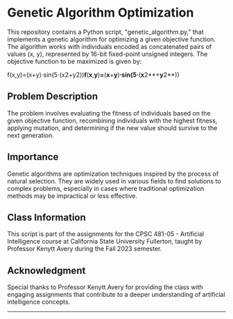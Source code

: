 # Genetic Algorithm Optimization

This repository contains a Python script, "genetic_algorithm.py," that implements a genetic algorithm for optimizing a given objective function. The algorithm works with individuals encoded as concatenated pairs of values (x, y), represented by 16-bit fixed-point unsigned integers. The objective function to be maximized is given by:

f(x,y)=(x+y)⋅sin⁡(5⋅(x2+y2))**f**(**x**,**y**)**=**(**x**+**y**)**⋅**sin**(**5**⋅**(**x**2**+**y**2**))

## Problem Description

The problem involves evaluating the fitness of individuals based on the given objective function, recombining individuals with the highest fitness, applying mutation, and determining if the new value should survive to the next generation.

## Importance

Genetic algorithms are optimization techniques inspired by the process of natural selection. They are widely used in various fields to find solutions to complex problems, especially in cases where traditional optimization methods may be impractical or less effective.

## Class Information

This script is part of the assignments for the CPSC 481-05 - Artificial Intelligence course at California State University Fullerton, taught by Professor Kenytt Avery during the Fall 2023 semester.

## Acknowledgment

Special thanks to Professor Kenytt Avery for providing the class with engaging assignments that contribute to a deeper understanding of artificial intelligence concepts.

---
